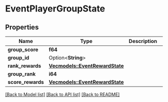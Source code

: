 # EventPlayerGroupState

## Properties

Name | Type | Description | Notes
------------ | ------------- | ------------- | -------------
**group_score** | **f64** |  | 
**group_id** | Option<**String**> |  | [optional]
**rank_rewards** | [**Vec<models::EventRewardState>**](EventRewardState.md) |  | 
**group_rank** | **i64** |  | 
**score_rewards** | [**Vec<models::EventRewardState>**](EventRewardState.md) |  | 

[[Back to Model list]](../README.md#documentation-for-models) [[Back to API list]](../README.md#documentation-for-api-endpoints) [[Back to README]](../README.md)


